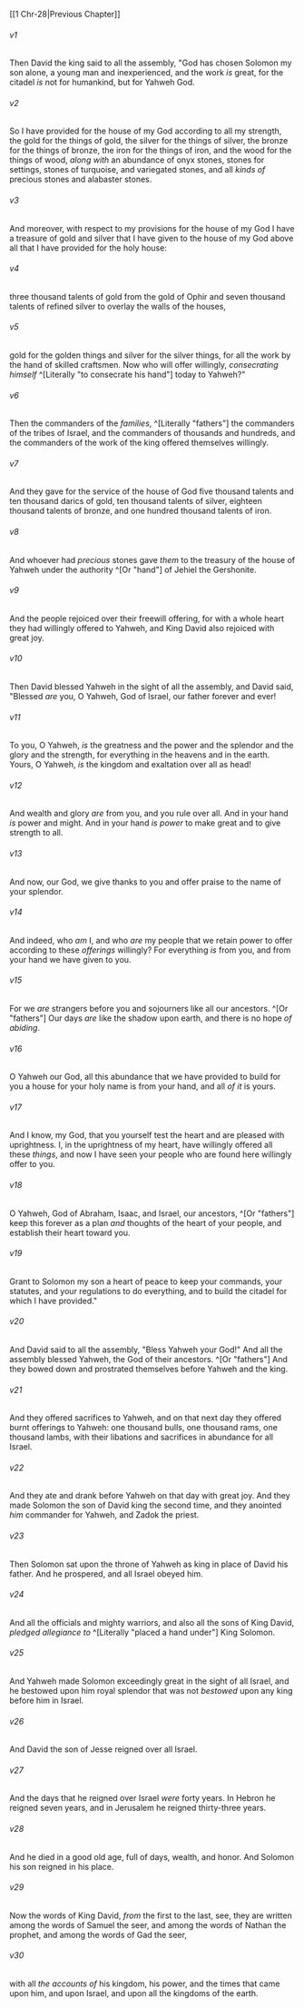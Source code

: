 ﻿---
aliases:
  - 1 Chronicles 29
---

[[1 Chr-28|Previous Chapter]]

###### v1
Then David the king said to all the assembly, "God has chosen Solomon my son alone, a young man and inexperienced, and the work _is_ great, for the citadel _is_ not for humankind, but for Yahweh God.

###### v2
So I have provided for the house of my God according to all my strength, the gold for the things of gold, the silver for the things of silver, the bronze for the things of bronze, the iron for the things of iron, and the wood for the things of wood, _along with_ an abundance of onyx stones, stones for settings, stones of turquoise, and variegated stones, and all _kinds of_ precious stones and alabaster stones.

###### v3
And moreover, with respect to my provisions for the house of my God I have a treasure of gold and silver that I have given to the house of my God above all that I have provided for the holy house:

###### v4
three thousand talents of gold from the gold of Ophir and seven thousand talents of refined silver to overlay the walls of the houses,

###### v5
gold for the golden things and silver for the silver things, for all the work by the hand of skilled craftsmen. Now who will offer willingly, _consecrating himself_ ^[Literally "to consecrate his hand"] today to Yahweh?"

###### v6
Then the commanders of the _families_, ^[Literally "fathers"] the commanders of the tribes of Israel, and the commanders of thousands and hundreds, and the commanders of the work of the king offered themselves willingly.

###### v7
And they gave for the service of the house of God five thousand talents and ten thousand darics of gold, ten thousand talents of silver, eighteen thousand talents of bronze, and one hundred thousand talents of iron.

###### v8
And whoever had _precious_ stones gave _them_ to the treasury of the house of Yahweh under the authority ^[Or "hand"] of Jehiel the Gershonite.

###### v9
And the people rejoiced over their freewill offering, for with a whole heart they had willingly offered to Yahweh, and King David also rejoiced with great joy.

###### v10
Then David blessed Yahweh in the sight of all the assembly, and David said, "Blessed _are_ you, O Yahweh, God of Israel, our father forever and ever!

###### v11
To you, O Yahweh, _is_ the greatness and the power and the splendor and the glory and the strength, for everything in the heavens and in the earth. Yours, O Yahweh, _is_ the kingdom and exaltation over all as head!

###### v12
And wealth and glory _are_ from you, and you rule over all. And in your hand _is_ power and might. And in your hand _is power_ to make great and to give strength to all.

###### v13
And now, our God, we give thanks to you and offer praise to the name of your splendor.

###### v14
And indeed, who _am_ I, and who _are_ my people that we retain power to offer according to these _offerings_ willingly? For everything _is_ from you, and from your hand we have given to you.

###### v15
For we _are_ strangers before you and sojourners like all our ancestors. ^[Or "fathers"] Our days _are_ like the shadow upon earth, and there is no hope _of abiding_.

###### v16
O Yahweh our God, all this abundance that we have provided to build for you a house for your holy name is from your hand, and all _of it_ is yours.

###### v17
And I know, my God, that you yourself test the heart and are pleased with uprightness. I, in the uprightness of my heart, have willingly offered all these _things_, and now I have seen your people who are found here willingly offer to you.

###### v18
O Yahweh, God of Abraham, Isaac, and Israel, our ancestors, ^[Or "fathers"] keep this forever as a plan _and_ thoughts of the heart of your people, and establish their heart toward you.

###### v19
Grant to Solomon my son a heart of peace to keep your commands, your statutes, and your regulations to do everything, and to build the citadel for which I have provided."

###### v20
And David said to all the assembly, "Bless Yahweh your God!" And all the assembly blessed Yahweh, the God of their ancestors. ^[Or "fathers"] And they bowed down and prostrated themselves before Yahweh and the king.

###### v21
And they offered sacrifices to Yahweh, and on that next day they offered burnt offerings to Yahweh: one thousand bulls, one thousand rams, one thousand lambs, with their libations and sacrifices in abundance for all Israel.

###### v22
And they ate and drank before Yahweh on that day with great joy. And they made Solomon the son of David king the second time, and they anointed _him_ commander for Yahweh, and Zadok the priest.

###### v23
Then Solomon sat upon the throne of Yahweh as king in place of David his father. And he prospered, and all Israel obeyed him.

###### v24
And all the officials and mighty warriors, and also all the sons of King David, _pledged allegiance to_ ^[Literally "placed a hand under"] King Solomon.

###### v25
And Yahweh made Solomon exceedingly great in the sight of all Israel, and he bestowed upon him royal splendor that was not _bestowed_ upon any king before him in Israel.

###### v26
And David the son of Jesse reigned over all Israel.

###### v27
And the days that he reigned over Israel _were_ forty years. In Hebron he reigned seven years, and in Jerusalem he reigned thirty-three years.

###### v28
And he died in a good old age, full of days, wealth, and honor. And Solomon his son reigned in his place.

###### v29
Now the words of King David, _from_ the first to the last, see, they are written among the words of Samuel the seer, and among the words of Nathan the prophet, and among the words of Gad the seer,

###### v30
with all _the accounts of_ his kingdom, his power, and the times that came upon him, and upon Israel, and upon all the kingdoms of the earth.